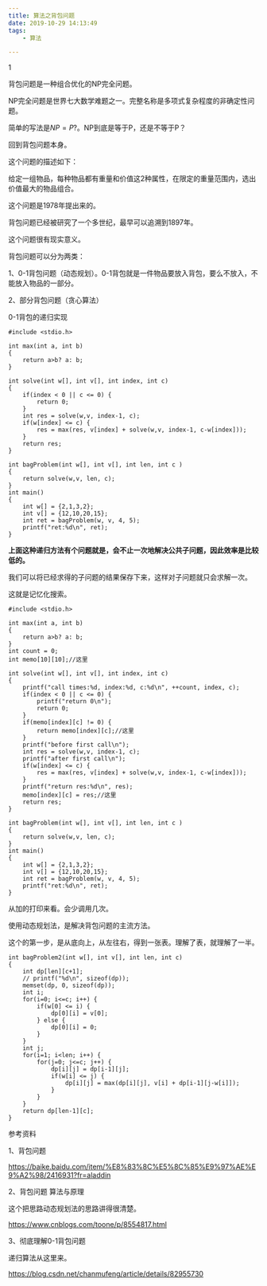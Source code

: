 ```yaml
---
title: 算法之背包问题
date: 2019-10-29 14:13:49
tags:
	- 算法

---
```


1

背包问题是一种组合优化的NP完全问题。

NP完全问题是世界七大数学难题之一。完整名称是多项式复杂程度的非确定性问题。

简单的写法是$NP=P?$。NP到底是等于P，还是不等于P？

回到背包问题本身。

这个问题的描述如下：

给定一组物品，每种物品都有重量和价值这2种属性，在限定的重量范围内，选出价值最大的物品组合。

这个问题是1978年提出来的。

背包问题已经被研究了一个多世纪，最早可以追溯到1897年。

这个问题很有现实意义。



背包问题可以分为两类：

1、0-1背包问题（动态规划）。0-1背包就是一件物品要放入背包，要么不放入，不能放入物品的一部分。

2、部分背包问题（贪心算法）



0-1背包的递归实现

```
#include <stdio.h>

int max(int a, int b)
{
    return a>b? a: b;
}

int solve(int w[], int v[], int index, int c)
{
    if(index < 0 || c <= 0) {
        return 0;
    }
    int res = solve(w,v, index-1, c);
    if(w[index] <= c) {
        res = max(res, v[index] + solve(w,v, index-1, c-w[index]));
    }
    return res;
}

int bagProblem(int w[], int v[], int len, int c )
{
    return solve(w,v, len, c);
}
int main()
{
    int w[] = {2,1,3,2};
    int v[] = {12,10,20,15};
    int ret = bagProblem(w, v, 4, 5);
    printf("ret:%d\n", ret);
}
```



**上面这种递归方法有个问题就是，会不止一次地解决公共子问题，因此效率是比较低的。**

我们可以将已经求得的子问题的结果保存下来，这样对子问题就只会求解一次。

这就是记忆化搜索。

```
#include <stdio.h>

int max(int a, int b)
{
    return a>b? a: b;
}
int count = 0;
int memo[10][10];//这里

int solve(int w[], int v[], int index, int c)
{
    printf("call times:%d, index:%d, c:%d\n", ++count, index, c);
    if(index < 0 || c <= 0) {
        printf("return 0\n");
        return 0;
    }
    if(memo[index][c] != 0) {
        return memo[index][c];//这里
    }
    printf("before first call\n");
    int res = solve(w,v, index-1, c);
    printf("after first call\n");
    if(w[index] <= c) {
        res = max(res, v[index] + solve(w,v, index-1, c-w[index]));
    }
    printf("return res:%d\n", res);
    memo[index][c] = res;//这里
    return res;
}

int bagProblem(int w[], int v[], int len, int c )
{
    return solve(w,v, len, c);
}
int main()
{
    int w[] = {2,1,3,2};
    int v[] = {12,10,20,15};
    int ret = bagProblem(w, v, 4, 5);
    printf("ret:%d\n", ret);
}
```

从加的打印来看。会少调用几次。

使用动态规划法，是解决背包问题的主流方法。

这个的第一步，是从底向上，从左往右，得到一张表。理解了表，就理解了一半。



```
int bagProblem2(int w[], int v[], int len, int c)
{
    int dp[len][c+1];
    // printf("%d\n", sizeof(dp));
    memset(dp, 0, sizeof(dp));
    int i;
    for(i=0; i<=c; i++) {
        if(w[0] <= i) {
            dp[0][i] = v[0];
        } else {
            dp[0][i] = 0;
        }
    }
    int j;
    for(i=1; i<len; i++) {
        for(j=0; j<=c; j++) {
            dp[i][j] = dp[i-1][j];
            if(w[i] <= j) {
                dp[i][j] = max(dp[i][j], v[i] + dp[i-1][j-w[i]]);
            }
        }
    }
    return dp[len-1][c];
}
```



参考资料

1、背包问题

https://baike.baidu.com/item/%E8%83%8C%E5%8C%85%E9%97%AE%E9%A2%98/2416931?fr=aladdin

2、背包问题 算法与原理

这个把思路动态规划法的思路讲得很清楚。

https://www.cnblogs.com/toone/p/8554817.html

3、彻底理解0-1背包问题

递归算法从这里来。

https://blog.csdn.net/chanmufeng/article/details/82955730